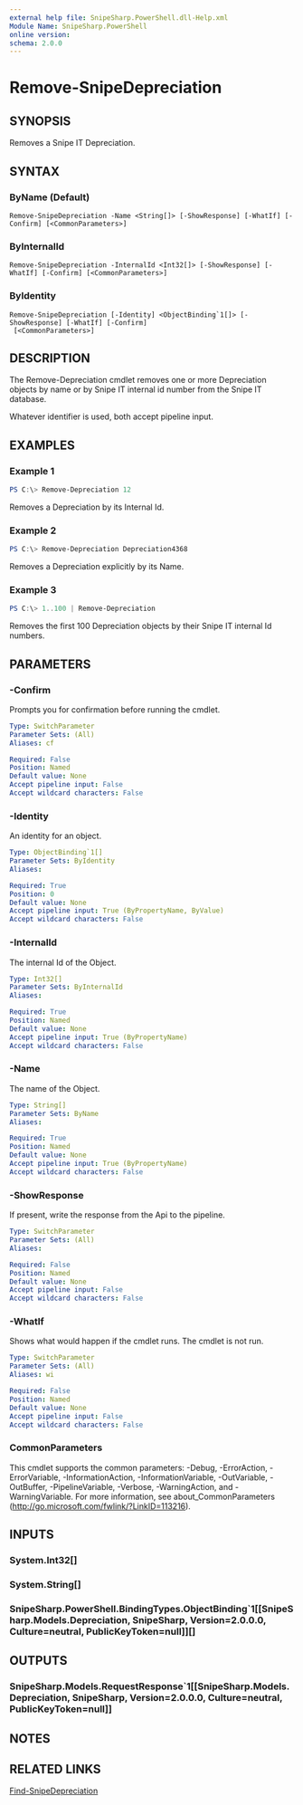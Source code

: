 ```yaml
---
external help file: SnipeSharp.PowerShell.dll-Help.xml
Module Name: SnipeSharp.PowerShell
online version:
schema: 2.0.0
---
```


# Remove-SnipeDepreciation

## SYNOPSIS
Removes a Snipe IT Depreciation.

## SYNTAX

### ByName (Default)
```
Remove-SnipeDepreciation -Name <String[]> [-ShowResponse] [-WhatIf] [-Confirm] [<CommonParameters>]
```

### ByInternalId
```
Remove-SnipeDepreciation -InternalId <Int32[]> [-ShowResponse] [-WhatIf] [-Confirm] [<CommonParameters>]
```

### ByIdentity
```
Remove-SnipeDepreciation [-Identity] <ObjectBinding`1[]> [-ShowResponse] [-WhatIf] [-Confirm]
 [<CommonParameters>]
```

## DESCRIPTION
The Remove-Depreciation cmdlet removes one or more Depreciation objects by name or by Snipe IT internal id number from the Snipe IT database.

Whatever identifier is used, both accept pipeline input.

## EXAMPLES

### Example 1
```powershell
PS C:\> Remove-Depreciation 12
```

Removes a Depreciation by its Internal Id.

### Example 2
```powershell
PS C:\> Remove-Depreciation Depreciation4368
```

Removes a Depreciation explicitly by its Name.

### Example 3
```powershell
PS C:\> 1..100 | Remove-Depreciation
```

Removes the first 100 Depreciation objects by their Snipe IT internal Id numbers.

## PARAMETERS

### -Confirm
Prompts you for confirmation before running the cmdlet.

```yaml
Type: SwitchParameter
Parameter Sets: (All)
Aliases: cf

Required: False
Position: Named
Default value: None
Accept pipeline input: False
Accept wildcard characters: False
```

### -Identity
An identity for an object.

```yaml
Type: ObjectBinding`1[]
Parameter Sets: ByIdentity
Aliases:

Required: True
Position: 0
Default value: None
Accept pipeline input: True (ByPropertyName, ByValue)
Accept wildcard characters: False
```

### -InternalId
The internal Id of the Object.

```yaml
Type: Int32[]
Parameter Sets: ByInternalId
Aliases:

Required: True
Position: Named
Default value: None
Accept pipeline input: True (ByPropertyName)
Accept wildcard characters: False
```

### -Name
The name of the Object.

```yaml
Type: String[]
Parameter Sets: ByName
Aliases:

Required: True
Position: Named
Default value: None
Accept pipeline input: True (ByPropertyName)
Accept wildcard characters: False
```

### -ShowResponse
If present, write the response from the Api to the pipeline.

```yaml
Type: SwitchParameter
Parameter Sets: (All)
Aliases:

Required: False
Position: Named
Default value: None
Accept pipeline input: False
Accept wildcard characters: False
```

### -WhatIf
Shows what would happen if the cmdlet runs.
The cmdlet is not run.

```yaml
Type: SwitchParameter
Parameter Sets: (All)
Aliases: wi

Required: False
Position: Named
Default value: None
Accept pipeline input: False
Accept wildcard characters: False
```

### CommonParameters
This cmdlet supports the common parameters: -Debug, -ErrorAction, -ErrorVariable, -InformationAction, -InformationVariable, -OutVariable, -OutBuffer, -PipelineVariable, -Verbose, -WarningAction, and -WarningVariable. For more information, see about_CommonParameters (http://go.microsoft.com/fwlink/?LinkID=113216).

## INPUTS

### System.Int32[]

### System.String[]

### SnipeSharp.PowerShell.BindingTypes.ObjectBinding`1[[SnipeSharp.Models.Depreciation, SnipeSharp, Version=2.0.0.0, Culture=neutral, PublicKeyToken=null]][]

## OUTPUTS

### SnipeSharp.Models.RequestResponse`1[[SnipeSharp.Models.Depreciation, SnipeSharp, Version=2.0.0.0, Culture=neutral, PublicKeyToken=null]]

## NOTES

## RELATED LINKS

[Find-SnipeDepreciation](Find-SnipeDepreciation.md)
